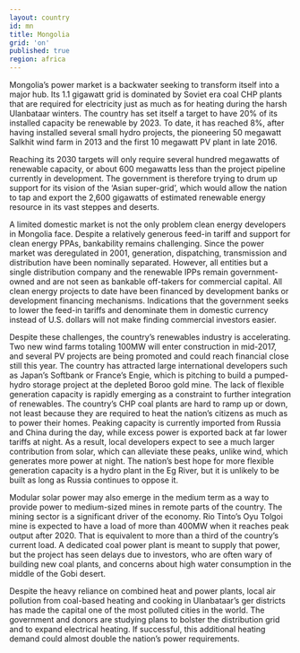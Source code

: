 ```yaml
---
layout: country
id: mn
title: Mongolia
grid: 'on'
published: true
region: africa
---
```


Mongolia’s power market is a backwater seeking to transform itself into a major hub. Its 1.1 gigawatt grid is dominated by Soviet era coal CHP plants that are required for electricity just as much as for heating during the harsh Ulanbataar winters. The country has set itself a target to have 20% of its installed capacity be renewable by 2023. To date, it has reached 8%, after having installed several small hydro projects, the pioneering 50 megawatt Salkhit wind farm in 2013 and the first 10 megawatt PV plant in late 2016. 

Reaching its 2030 targets will only require several hundred megawatts of renewable capacity, or about 600 megawatts less than the project pipeline currently in development. The government is therefore trying to drum up support for its vision of the ‘Asian super-grid’, which would allow the nation to tap and export the 2,600 gigawatts of estimated renewable energy resource in its vast steppes and deserts. 

A limited domestic market is not the only problem clean energy developers in Mongolia face. Despite a relatively generous feed-in tariff and support for clean energy PPAs, bankability remains challenging. Since the power market was deregulated in 2001, generation, dispatching, transmission and distribution have been nominally separated. However, all entities but a single distribution company and the renewable IPPs remain government-owned and are not seen as bankable off-takers for commercial capital. All clean energy projects to date have been financed by development banks or development financing mechanisms. Indications that the government seeks to lower the feed-in tariffs and denominate them in domestic currency instead of U.S. dollars will not make finding commercial investors easier. 

Despite these challenges, the country’s renewables industry is accelerating. Two new wind farms totaling 100MW will enter construction in mid-2017, and several PV projects are being promoted and could reach financial close still this year. The country has attracted large international developers such as Japan’s Softbank or France’s Engie, which is pitching to build a pumped-hydro storage project at the depleted Boroo gold mine. The lack of flexible generation capacity is rapidly emerging as a constraint to further integration of renewables. The country’s CHP coal plants are hard to ramp up or down, not least because they are required to heat the nation’s citizens as much as to power their homes. Peaking capacity is currently imported from Russia and China during the day, while excess power is exported back at far lower tariffs at night. As a result, local developers expect to see a much larger contribution from solar, which can alleviate these peaks, unlike wind, which generates more power at night. The nation’s best hope for more flexible generation capacity is a hydro plant in the Eg River, but it is unlikely to be built as long as Russia continues to oppose it.

Modular solar power may also emerge in the medium term as a way to provide power to medium-sized mines in remote parts of the country. The mining sector is a significant driver of the economy. Rio Tinto’s Oyu Tolgoi mine is expected to have a load of more than 400MW when it reaches peak output after 2020. That is equivalent to more than a third of the country’s current load. A dedicated coal power plant is meant to supply that power, but the project has seen delays due to investors, who are often wary of building new coal plants, and concerns about high water consumption in the middle of the Gobi desert. 

Despite the heavy reliance on combined heat and power plants, local air pollution from coal-based heating and cooking in Ulanbataar’s ger districts has made the capital one of the most polluted cities in the world. The government and donors are studying plans to bolster the distribution grid and to expand electrical heating. If successful, this additional heating demand could almost double the nation’s power requirements. 

